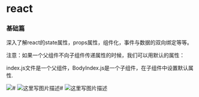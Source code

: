# react

### 基础篇 

  深入了解react的state属性，props属性，组件化，事件与数据的双向绑定等等。   
  
  注意：如果一个父组件不向子组件传递属性的时候，我们可以用默认的属性：
  
  index.js文件是一个父组件，BodyIndex.js是一个子组件，在子组件中设置默认属性.
  
  ![](http://img.blog.csdn.net/20170609112141733?watermark/2/text/aHR0cDovL2Jsb2cuY3Nkbi5uZXQvc29ubHlsZWU=/font/5a6L5L2T/fontsize/400/fill/I0JBQkFCMA==/dissolve/70/gravity/SouthEast)#
  ![这里写图片描述](http://img.blog.csdn.net/20170609112933306?watermark/2/text/aHR0cDovL2Jsb2cuY3Nkbi5uZXQvc29ubHlsZWU=/font/5a6L5L2T/fontsize/400/fill/I0JBQkFCMA==/dissolve/70/gravity/SouthEast)#
  ![这里写图片描述](http://img.blog.csdn.net/20170609113006010?watermark/2/text/aHR0cDovL2Jsb2cuY3Nkbi5uZXQvc29ubHlsZWU=/font/5a6L5L2T/fontsize/400/fill/I0JBQkFCMA==/dissolve/70/gravity/SouthEast) 
